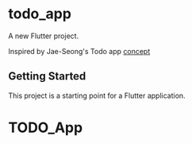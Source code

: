 # todo_app

A new Flutter project.

Inspired by Jae-Seong's Todo app [concept](https://dribbble.com/shots/3812962-iPhone-X-Todo-Concept)

## Getting Started

This project is a starting point for a Flutter application.




# TODO_App
